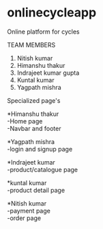 # onlinecycleapp
Online platform for cycles

TEAM MEMBERS

1. Nitish kumar <br/>
2. Himanshu thakur <br/>
3. Indrajeet kumar gupta <br/>
4. Kuntal kumar <br/>
5. Yagpath mishra <br/>

Specialized page's

*Himanshu thakur <br/>
  -Home page <br/>
  -Navbar and footer <br/>

*Yagpath mishra <br/>
  -login and signup page <br/>

*Indrajeet kumar <br/>
   -product/catalogue page <br/>

*kuntal kumar <br/>
   -product detail page <br/>

*Nitish kumar <br/>
   -payment page <br/>
   -order page <br/>     
